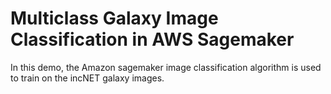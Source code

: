 # Multiclass Galaxy Image Classification in AWS Sagemaker 

In this demo, the Amazon sagemaker image classification algorithm is used to train on the
incNET galaxy images.


